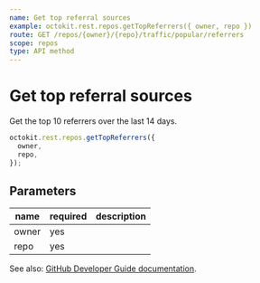```yaml
---
name: Get top referral sources
example: octokit.rest.repos.getTopReferrers({ owner, repo })
route: GET /repos/{owner}/{repo}/traffic/popular/referrers
scope: repos
type: API method
---
```


# Get top referral sources

Get the top 10 referrers over the last 14 days.

```js
octokit.rest.repos.getTopReferrers({
  owner,
  repo,
});
```

## Parameters

<table>
  <thead>
    <tr>
      <th>name</th>
      <th>required</th>
      <th>description</th>
    </tr>
  </thead>
  <tbody>
    <tr><td>owner</td><td>yes</td><td>

</td></tr>
<tr><td>repo</td><td>yes</td><td>

</td></tr>
  </tbody>
</table>

See also: [GitHub Developer Guide documentation](https://docs.github.com/rest/reference/repos#get-top-referral-sources).
